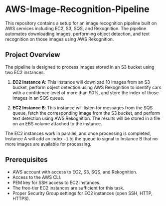 # AWS-Image-Recognition-Pipeline
This repository contains a setup for an image recognition pipeline built on AWS services including EC2, S3, SQS, and Rekognition. The pipeline automates downloading images, performing object detection, and text recognition on those images using AWS Rekognition.

## Project Overview

The pipeline is designed to process images stored in an S3 bucket using two EC2 instances. 

1. **EC2 Instance A**: This instance will download 10 images from an S3 bucket, perform object detection using AWS Rekognition to identify cars with a confidence level of more than 90%, and store the index of those images in an SQS queue.
   
2. **EC2 Instance B**: This instance will listen for messages from the SQS queue, fetch the corresponding image from the S3 bucket, and perform text detection using AWS Rekognition. The results will be stored in a file on an EBS volume attached to the instance.

The EC2 instances work in parallel, and once processing is completed, Instance A will add an index `-1` to the queue to signal to Instance B that no more images are available for processing.

## Prerequisites

- AWS account with access to EC2, S3, SQS, and Rekognition.
- Access to the AWS CLI.
- PEM key for SSH access to EC2 instances.
- The free-tier EC2 instances are sufficient for this task.
- Proper Security Group settings for EC2 instances (open SSH, HTTP, HTTPS).
